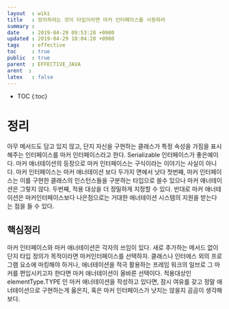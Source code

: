 ```yaml
---
layout  : wiki
title   : 정의하려는 것이 타입이라면 마커 인터페이스를 사용하라
summary : 
date    : 2019-04-29 09:53:28 +0900
updated : 2019-04-29 10:04:20 +0900
tags    : effective
toc     : true
public  : true
parent  : EFFECTIVE_JAVA
arent  : 
latex   : false
---
```

* TOC
{:toc}

# 정리 
  아무 메서드도 담고 있지 않고, 단지 자신을 구현하는 클래스가 특정 속성을 가짐을 표시해주는 인터페이스를 마커 인터페이스라고 한다. Serializable 인터페이스가 좋은예이다.
  마커 애너테이션의 등장으로 마커 인터페이스는 구식이라는 이야기는 사실이 아니다.
  마커 인터페이스는 마커 애너테이션 보다 두가지 면에서 낫다
  첫번째, 마커 인터페이스는 이를 구현한 클래스의 인스턴스들을 구분하는 타입으로 쓸수 있으나 마커 애너테이션은 그렇지 않다.
  두번째, 적용 대상을 더 정밀하게 지정할 수 있다.
  반대로 마커 애너테이션은 마커인터페이스보다 나은점으로는 거대한 애너테이션 시스템의 지원을 받는다는 점을 들 수 있다.

## 핵심정리
 마커 인터페이스와 마커 애너테이션은 각자의 쓰임이 있다. 새로 추가하는 메서드 없이 단지 타입 정의가 목적이라면 마커인터페이스를 선택하자. 클래스나 인터에스 외의 프로그램 요소에 마킹해야 하거나, 애너테이션을 적극 활용하는 프레임 워크의 일브로 그 마커를 편입시키고자 한다면 마커 애너테이션이 올바른 선택이다.
 적용대상인 elementType.TYPE 인 마커 애너테이션을 작성하고 있다면, 잠시 여유를 갖고 정말 애너테이션으로 구현하는게 옳은지, 혹은 마커 인터페이스가 낫지는 않을지 곰곰이 생각해 보다.
